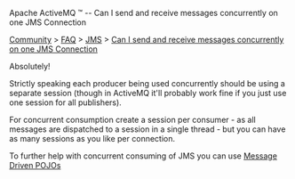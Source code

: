 Apache ActiveMQ ™ -- Can I send and receive messages concurrently on one JMS Connection 

[Community](community.md) > [FAQ](CommunityCommunity/Community/faq.md) > [JMS](Community/FAQCommunity/FAQ/Community/FAQ/jms.md) > [Can I send and receive messages concurrently on one JMS Connection](Community/FAQ/JMS/can-i-send-and-receive-messages-concurrently-on-one-jms-connection.md)


Absolutely!

Strictly speaking each producer being used concurrently should be using a separate session (though in ActiveMQ it'll probably work fine if you just use one session for all publishers).

For concurrent consumption create a session per consumer - as all messages are dispatched to a session in a single thread - but you can have as many sessions as you like per connection.

To further help with concurrent consuming of JMS you can use [Message Driven POJOs](http://jencks.codehaus.org/Message+Driven+POJOs)

